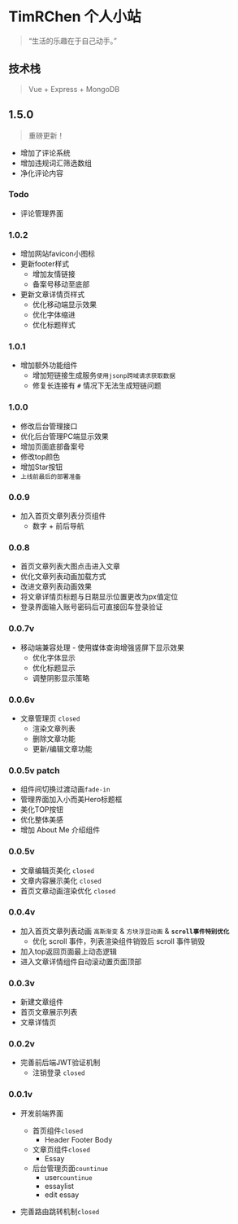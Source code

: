 # TimRChen 个人小站
>   “生活的乐趣在于自己动手。”

## 技术栈
>   Vue + Express + MongoDB


## 1.5.0

>   重磅更新！
-   增加了评论系统
-   增加违规词汇筛选数组
-   净化评论内容

###  Todo

-   评论管理界面

### 1.0.2

-   增加网站favicon小图标
-   更新footer样式
    -   增加友情链接
    -   备案号移动至底部
-   更新文章详情页样式
    -   优化移动端显示效果
    -   优化字体缩进
    -   优化标题样式

### 1.0.1

-   增加额外功能组件
    -   增加短链接生成服务`使用jsonp跨域请求获取数据`
    -   修复长连接有 `#` 情况下无法生成短链问题

### 1.0.0

-   修改后台管理接口
-   优化后台管理PC端显示效果
-   增加页面底部备案号
-   修改top颜色
-   增加Star按钮
-   `上线前最后的部署准备`

### 0.0.9

-   加入首页文章列表分页组件
    -   数字 + 前后导航

### 0.0.8

-   首页文章列表大图点击进入文章
-   优化文章列表动画加载方式
-   改进文章列表动画效果
-   将文章详情页标题与日期显示位置更改为px值定位
-   登录界面输入账号密码后可直接回车登录验证

### 0.0.7v

-   移动端兼容处理 - 使用媒体查询增强竖屏下显示效果
    - 优化字体显示
    - 优化标题显示
    - 调整阴影显示策略

### 0.0.6v

-   文章管理页 `closed`
    - 渲染文章列表
    - 删除文章功能
    - 更新/编辑文章功能


### 0.0.5v patch

-   组件间切换过渡动画`fade-in`
-   管理界面加入小而美Hero标题框
-   美化TOP按钮
-   优化整体美感
-   增加 About Me 介绍组件


### 0.0.5v

-   文章编辑页美化 `closed`
-   文章内容展示美化 `closed`
-   首页文章动画渲染优化 `closed`

### 0.0.4v

-   加入首页文章列表动画 `高斯渐变` & `方块浮显动画` & **`scroll事件特别优化`**
    -   优化 scroll 事件，列表渲染组件销毁后 scroll 事件销毁
-   加入top返回页面最上动态逻辑
-   进入文章详情组件自动滚动置页面顶部

### 0.0.3v

-   新建文章组件
-   首页文章展示列表
-   文章详情页


### 0.0.2v

-   完善前后端JWT验证机制
    -   注销登录 `closed`


### 0.0.1v

-   开发前端界面
    -   首页组件`closed`
        - Header Footer Body
    -   文章页组件`closed`
        - Essay
    -   后台管理页面`countinue`
        - user`countinue`
        - essaylist
        - edit essay

-   完善路由跳转机制`closed`



